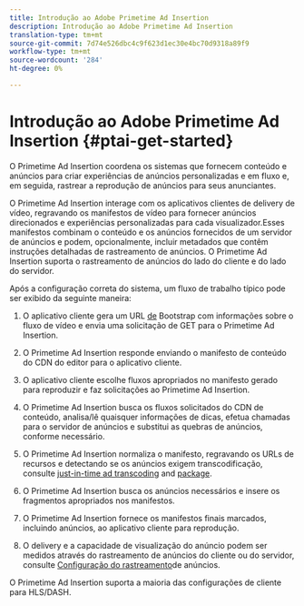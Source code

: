 ```yaml
---
title: Introdução ao Adobe Primetime Ad Insertion
description: Introdução ao Adobe Primetime Ad Insertion
translation-type: tm+mt
source-git-commit: 7d74e526dbc4c9f623d1ec30e4bc70d9318a89f9
workflow-type: tm+mt
source-wordcount: '284'
ht-degree: 0%

---
```



# Introdução ao Adobe Primetime Ad Insertion {#ptai-get-started}

O Primetime Ad Insertion coordena os sistemas que fornecem conteúdo e anúncios para criar experiências de anúncios personalizadas e em fluxo e, em seguida, rastrear a reprodução de anúncios para seus anunciantes.

O Primetime Ad Insertion interage com os aplicativos clientes de delivery de vídeo, regravando os manifestos de vídeo para fornecer anúncios direcionados e experiências personalizadas para cada visualizador.Esses manifestos combinam o conteúdo e os anúncios fornecidos de um servidor de anúncios e podem, opcionalmente, incluir metadados que contêm instruções detalhadas de rastreamento de anúncios. O Primetime Ad Insertion suporta o rastreamento de anúncios do lado do cliente e do lado do servidor.

Após a configuração correta do sistema, um fluxo de trabalho típico pode ser exibido da seguinte maneira:

1. O aplicativo cliente gera um URL [de](/help/dynamic-ad-insertion/msapi-topics/ms-getting-started/ms-api-query-params.md) Bootstrap com informações sobre o fluxo de vídeo e envia uma solicitação de GET para o Primetime Ad Insertion.

1. O Primetime Ad Insertion responde enviando o manifesto de conteúdo do CDN do editor para o aplicativo cliente.

1. O aplicativo cliente escolhe fluxos apropriados no manifesto gerado para reproduzir e faz solicitações ao Primetime Ad Insertion.

1. O Primetime Ad Insertion busca os fluxos solicitados do CDN de conteúdo, analisa/lê quaisquer informações de dicas, efetua chamadas para o servidor de anúncios e substitui as quebras de anúncios, conforme necessário.

1. O Primetime Ad Insertion normaliza o manifesto, regravando os URLs de recursos e detectando se os anúncios exigem transcodificação, consulte [just-in-time ad transcoding](just-in-time-transcoding.md) and [package](just-in-time-repackaging.md).

1. O Primetime Ad Insertion busca os anúncios necessários e insere os fragmentos apropriados nos manifestos.

1. O Primetime Ad Insertion fornece os manifestos finais marcados, incluindo anúncios, ao aplicativo cliente para reprodução.

1. O delivery e a capacidade de visualização do anúncio podem ser medidos através do rastreamento de anúncios do cliente ou do servidor, consulte [Configuração do rastreamento](set-up-ad-tracking.md)de anúncios.

O Primetime Ad Insertion suporta a maioria das configurações de cliente para HLS/DASH.
